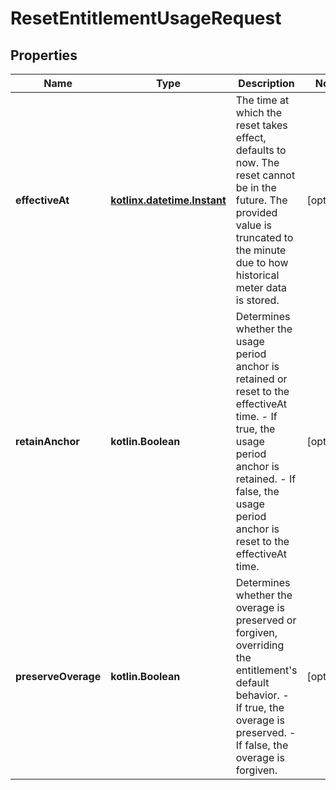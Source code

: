 
# ResetEntitlementUsageRequest

## Properties
| Name | Type | Description | Notes |
| ------------ | ------------- | ------------- | ------------- |
| **effectiveAt** | [**kotlinx.datetime.Instant**](kotlinx.datetime.Instant.md) | The time at which the reset takes effect, defaults to now. The reset cannot be in the future. The provided value is truncated to the minute due to how historical meter data is stored.  |  [optional] |
| **retainAnchor** | **kotlin.Boolean** | Determines whether the usage period anchor is retained or reset to the effectiveAt time. - If true, the usage period anchor is retained. - If false, the usage period anchor is reset to the effectiveAt time.  |  [optional] |
| **preserveOverage** | **kotlin.Boolean** | Determines whether the overage is preserved or forgiven, overriding the entitlement&#39;s default behavior. - If true, the overage is preserved. - If false, the overage is forgiven.  |  [optional] |



